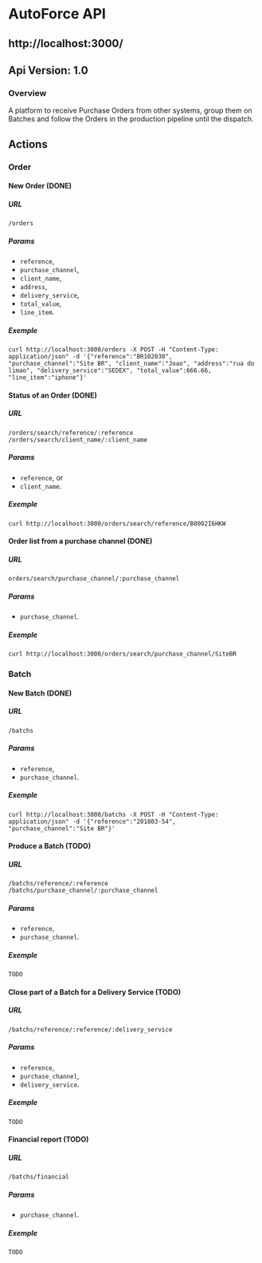 # AutoForce API

## http://localhost:3000/

## Api Version: 1.0

### Overview

A platform to receive Purchase Orders from other systems, group them on Batches and follow the Orders in the production pipeline until the dispatch.

## Actions

### Order

#### New Order (DONE)

##### URL
```
/orders
```

##### Params
- `reference`,
- `purchase_channel`,
- `client_name`,
- `address`,
- `delivery_service`,
- `total_value`,
- `line_item`.

##### Exemple
```
curl http://localhost:3000/orders -X POST -H "Content-Type: application/json" -d '{"reference":"BR102030", "purchase_channel":"Site BR", "client_name":"Joao", "address":"rua do limao", "delivery_service":"SEDEX", "total_value":666.66, "line_item":"iphone"}'
```

#### Status of an Order (DONE)

##### URL
```
/orders/search/reference/:reference
/orders/search/client_name/:client_name
```
##### Params
- `reference`, or
- `client_name`.

##### Exemple
```
curl http://localhost:3000/orders/search/reference/B0002I6HKW
```

#### Order list from a purchase channel (DONE)

##### URL
```
orders/search/purchase_channel/:purchase_channel
```

##### Params
- `purchase_channel`.

##### Exemple
```
curl http://localhost:3000/orders/search/purchase_channel/SiteBR
```

### Batch

#### New Batch (DONE)

##### URL
```
/batchs
```

##### Params
- `reference`,
- `purchase_channel`.

##### Exemple
```
curl http://localhost:3000/batchs -X POST -H "Content-Type: application/json" -d '{"reference":"201803-54", "purchase_channel":"Site BR"}'
```

#### Produce a Batch (TODO)

##### URL
```
/batchs/reference/:reference
/batchs/purchase_channel/:purchase_channel
```

##### Params
- `reference`,
- `purchase_channel`.

##### Exemple
```
TODO
```

#### Close part of a Batch for a Delivery Service (TODO)

##### URL
```
/batchs/reference/:reference/:delivery_service
```

##### Params
- `reference`,
- `purchase_channel`,
- `delivery_service`.

##### Exemple
```
TODO
```

#### Financial report (TODO)

##### URL
```
/batchs/financial
```

##### Params
- `purchase_channel`.

##### Exemple
```
TODO
```